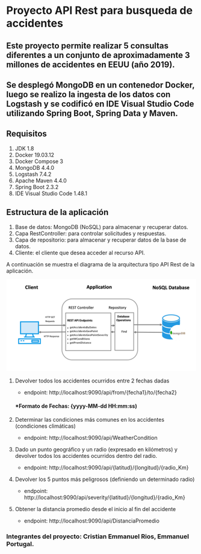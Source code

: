 # Proyecto API Rest para busqueda de accidentes

## Este proyecto permite realizar 5 consultas diferentes a un conjunto de aproximadamente 3 millones de accidentes en EEUU (año 2019).
## Se desplegó MongoDB en un contenedor Docker, luego se realizo la ingesta de los datos con Logstash y se codificó en IDE Visual Studio Code utilizando Spring Boot, Spring Data y Maven.

##  Requisitos
1. JDK 1.8
2. Docker 19.03.12
3. Docker Compose 3
5. MongoDB 4.4.0
6. Logstash 7.4.2
7. Apache Maven 4.4.0
8. Spring Boot 2.3.2
9. IDE Visual Studio Code 1.48.1



##  Estructura de la aplicación
1. Base de datos: MongoDB (NoSQL) para almacenar y recuperar datos.
2. Capa RestController: para controlar solicitudes y respuestas.
3. Capa de repositorio: para almacenar y recuperar datos de la base de datos.
4. Cliente: el cliente que desea acceder al recurso API.


A continuación se muestra el diagrama de la arquitectura tipo API Rest de la aplicación.

![alt text](https://github.com/riosbourne555/accidentes_mongo/blob/master/src/main/resources/static/spring-boot-mongodb.png)

1. Devolver todos los accidentes ocurridos entre 2 fechas dadas
    * endpoint: http://localhost:9090/api/from/{fecha1}/to/{fecha2}
    #### *Formato de Fechas: {yyyy-MM-dd HH:mm:ss)

2. Determinar las condiciones más comunes en los accidentes (condiciones climáticas)
    * endpoint: http://localhost:9090/api/WeatherCondition

3. Dado un punto geográfico y un radio (expresado en kilómetros) y devolver todos los accidentes ocurridos dentro del radio.
    * endpoint: http://localhost:9090/api/{latitud}/{longitud}/{radio_Km}

4. Devolver los 5 puntos más peligrosos (definiendo un determinado radio)
    * endpoint: http://localhost:9090/api/severity/{latitud}/{longitud}/{radio_Km}

5. Obtener la distancia promedio desde el inicio al fin del accidente
    * endpoint: http://localhost:9090/api/DistanciaPromedio

### Integrantes del proyecto: Cristian Emmanuel Rios, Emmanuel Portugal.
